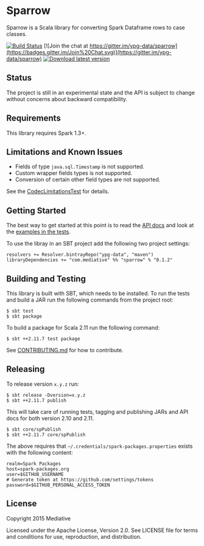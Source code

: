 # Sparrow

Sparrow is a Scala library for converting Spark Dataframe rows to case classes.

[![Build Status](https://travis-ci.org/ypg-data/sparrow.svg)](https://travis-ci.org/ypg-data/sparrow)
[![Join the chat at https://gitter.im/ypg-data/sparrow](https://badges.gitter.im/Join%20Chat.svg)](https://gitter.im/ypg-data/sparrow)
[![Download latest version](https://api.bintray.com/packages/ypg-data/sparrow/sparrow/images/download.svg)](https://bintray.com/ypg-data/sparrow/sparrow/_latestVersion)

## Status

The project is still in an experimental state and the API is subject to change
without concerns about backward compatibility.

## Requirements

This library requires Spark 1.3+.

## Limitations and Known Issues

 - Fields of type `java.sql.Timestamp` is not supported.
 - Custom wrapper fields types is not supported.
 - Conversion of certain other field types are not supported.

See the [CodecLimitationsTest](core/src/test/scala/com.mediative.sparrow/CodecLimitationsTest.scala) for details.

## Getting Started

The best way to get started at this point is to read the [API
docs](https://ypg-data.github.io/sparrow/api) and look at the [examples in the
tests](https://github.com/ypg-data/sparrow/tree/master/core/src/test/scala/com.mediative.sparrow).

To use the libray in an SBT project add the following two project settings:

    resolvers += Resolver.bintrayRepo("ypg-data", "maven")
    libraryDependencies += "com.mediative" %% "sparrow" % "0.1.2"

## Building and Testing

This library is built with SBT, which needs to be installed. To run the tests
and build a JAR run the following commands from the project root:

    $ sbt test
    $ sbt package

To build a package for Scala 2.11 run the following command:

    $ sbt ++2.11.7 test package

See [CONTRIBUTING.md](CONTRIBUTING.md) for how to contribute.

## Releasing

To release version `x.y.z` run:

    $ sbt release -Dversion=x.y.z
    $ sbt ++2.11.7 publish

This will take care of running tests, tagging and publishing JARs and API docs
for both version 2.10 and 2.11.

    $ sbt core/spPublish
    $ sbt ++2.11.7 core/spPublish

The above requires that `~/.credentials/spark-packages.properties` exists with
the following content:

    realm=Spark Packages
    host=spark-packages.org
    user=$GITHUB_USERNAME
    # Generate token at https://github.com/settings/tokens
    password=$GITHUB_PERSONAL_ACCESS_TOKEN

## License

Copyright 2015 Mediative

Licensed under the Apache License, Version 2.0. See LICENSE file for terms and
conditions for use, reproduction, and distribution.
